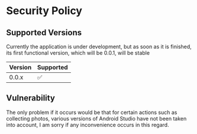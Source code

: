 # Security Policy

## Supported Versions

Currently the application is under development, but as soon as it is finished, 
its first functional version, which will be 0.0.1, will be stable

| Version | Supported          |
| ------- | ------------------ |
| 0.0.x   | :white_check_mark: |

## Vulnerability

The only problem if it occurs would be that for certain actions such as collecting photos, various versions of Android Studio 
have not been taken into account, I am sorry if any inconvenience occurs in this regard.
